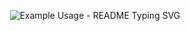 <!-- markdownlint-disable MD033 MD041 -->

<p align="center">
  <img src="https://readme-typing-svg.demolab.com/?lines=Hi+My+name+is+Jeff!;I'm+a+CS+student;Currently+Studying+Python!;&font=Fira%20Code&center=true&width=380&height=50&duration=4000&pause=1000" alt="Example Usage - README Typing SVG">
</p>

<!-- markdownlint-enable MD033 -->

